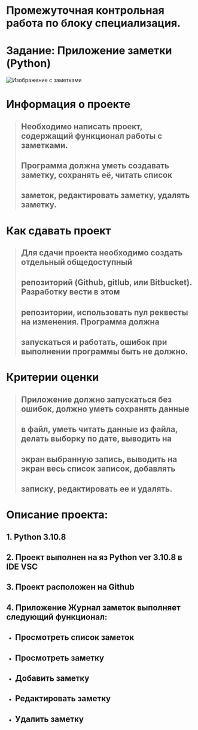 
Промежуточная контрольная работа по блоку специализация.
====

# Задание: Приложение заметки (Python)

![Изображение с заметками](https://cdn.lifehacker.ru/wp-content/uploads/2019/07/New-Project_1562691005-630x315.jpg "Заметки")


Информация о проекте
====
> ## Необходимо написать проект, содержащий функционал работы с заметками.
> ## Программа должна уметь создавать заметку, сохранять её, читать список
> ## заметок, редактировать заметку, удалять заметку.

Как сдавать проект
====
> ## Для сдачи проекта необходимо создать отдельный общедоступный
> ## репозиторий (Github, gitlub, или Bitbucket). Разработку вести в этом
> ## репозитории, использовать пул реквесты на изменения. Программа должна
> ## запускаться и работать, ошибок при выполнении программы быть не должно.



Критерии оценки
====
> ## Приложение должно запускаться без ошибок, должно уметь сохранять данные
> ## в файл, уметь читать данные из файла, делать выборку по дате, выводить на
> ## экран выбранную запись, выводить на экран весь список записок, добавлять
> ## записку, редактировать ее и удалять.

Описание проекта:
===

## 1. Python 3.10.8
## 2. Проект выполнен на яз Python ver 3.10.8 в IDE VSC
## 3. Проект расположен на Github
## 4. Приложение Журнал заметок выполняет следующий функционал:

* ## Просмотреть список заметок
* ## Просмотреть заметку
* ## Добавить заметку
* ## Редактировать заметку
* ## Удалить заметку
